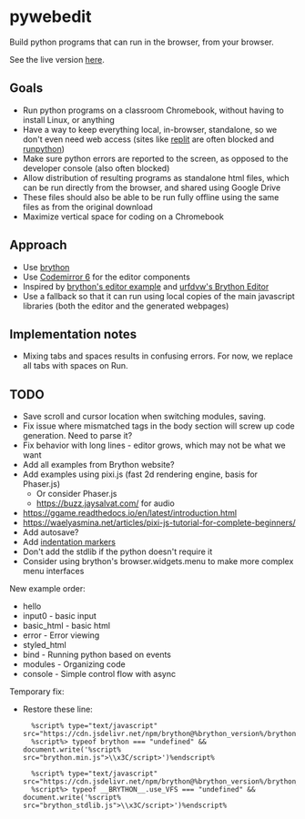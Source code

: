 # pywebedit

Build python programs that can run in the browser, from your browser.

See the live version [here](https://robotfantastic.org/pywebedit/).


## Goals

- Run python programs on a classroom Chromebook, without having to
  install Linux, or anything
- Have a way to keep everything local, in-browser, standalone, so we
  don't even need web access (sites like [replit](https://replit.com/)
  are often blocked and [runpython](https://runpython.org))
- Make sure python errors are reported to the screen, as opposed to
  the developer console (also often blocked)
- Allow distribution of resulting programs as standalone html files,
  which can be run directly from the browser, and shared using Google
  Drive
- These files should also be able to be run fully offline using the same
  files as from the original download
- Maximize vertical space for coding on a Chromebook


## Approach

- Use [brython](https://www.brython.info/)
- Use [Codemirror 6](https://codemirror.net) for the editor components
- Inspired by [brython's editor
  example](https://www.brython.info/tests/editor.html?lang=en) and
  [urfdvw's Brython Editor](https://github.com/urfdvw/Brython-Editor)
- Use a fallback so that it can run using local copies of the main
  javascript libraries (both the editor and the generated webpages)


## Implementation notes

- Mixing tabs and spaces results in confusing errors. For now, we
  replace all tabs with spaces on Run.


## TODO

- Save scroll and cursor location when switching modules, saving.
- Fix issue where mismatched tags in the body section will screw up
  code generation. Need to parse it?
- Fix behavior with long lines - editor grows, which may not be what
  we want
- Add all examples from Brython website?
- Add examples using pixi.js (fast 2d rendering engine, basis for
  Phaser.js)
  - Or consider Phaser.js
  - https://buzz.jaysalvat.com/ for audio
- https://ggame.readthedocs.io/en/latest/introduction.html
- https://waelyasmina.net/articles/pixi-js-tutorial-for-complete-beginners/
- Add autosave?
- Add [indentation markers](https://github.com/replit/codemirror-indentation-markers)
- Don't add the stdlib if the python doesn't require it
- Consider using brython's browser.widgets.menu to make more complex
  menu interfaces


New example order:
- hello
- input0 - basic input
- basic_html - basic html
- error - Error viewing
- styled_html
- bind - Running python based on events
- modules - Organizing code
- console - Simple control flow with async

Temporary fix:
- Restore these line:

        %script% type="text/javascript" src="https://cdn.jsdelivr.net/npm/brython@%brython_version%/brython.min.js">%endscript%
        %script%> typeof brython === "undefined" && document.write('%script% src="brython.min.js">\\x3C/script>')%endscript%

        %script% type="text/javascript" src="https://cdn.jsdelivr.net/npm/brython@%brython_version%/brython_stdlib.js">%endscript%
        %script%> typeof __BRYTHON__.use_VFS === "undefined" && document.write('%script% src="brython_stdlib.js">\\x3C/script>')%endscript%
